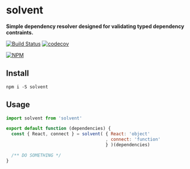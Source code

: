# solvent

**Simple dependency resolver designed for validating typed dependency contraints.**

[![Build Status](https://travis-ci.org/noderaider/solvent.svg?branch=master)](https://travis-ci.org/noderaider/solvent)
[![codecov](https://codecov.io/gh/noderaider/solvent/branch/master/graph/badge.svg)](https://codecov.io/gh/noderaider/solvent)

[![NPM](https://nodei.co/npm/solvent.png?stars=true&downloads=true)](https://nodei.co/npm/solvent/)

## Install

`npm i -S solvent`

## Usage

```js
import solvent from 'solvent'

export default function (dependencies) {
  const { React, connect } = solvent( { React: 'object'
                                      , connect: 'function'
                                      } )(dependencies)

  /** DO SOMETHING */
}
```
